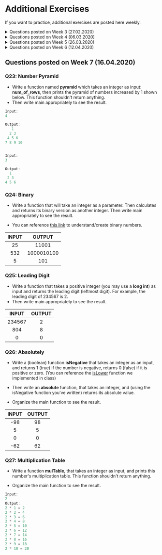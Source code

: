 # Additional Exercises

If you want to practice, additional exercises are posted here weekly. 

<details>
<summary>Questions posted on Week 3 (27.02.2020)</summary>

Solutions are [here](https://github.com/zeynepyirmibes/cmpe150-spring20/tree/master/Additional%20Exercises/Week%203%20Solutions)

### Q1 - Rectangle

Write a program that reads two integers as the side lengths of a rectangle. Output the perimeter and the area of the rectangle.

|  INPUT  |  OUTPUT |
|:-------:|:-------:|
| 3 5   | 16 15  |

<br>

### Q2 - Average

Write a program that reads three integers from the user. Output the average of these three numbers. (Hint: Type Casting)

|  INPUT  |  OUTPUT |
|:-------:|:-------:|
| 2 3 5   | 3.33  |

<br>

### Q3 - To Lowercase

Write a program that reads a character from the user. Convert this character into lowercase , and print. (Hint: Difference between lowercase and uppercase characters are always the same)

|  INPUT  |  OUTPUT |
|:-------:|:-------:|
| A   | a  |
| T   | t  |

<br>

### Q4 - Increment-Decrement

Write a program that reads two integers from the user. Output the incremented version of the first number, and the decremented version of the second number. (Hint: Use the increment/decrement operators) 

|  INPUT  |  OUTPUT |
|:-------:|:-------:|
| 2 3 | 3 2 |
| 1 7 | 2 6 |

<br>

### Q5 - Seconds

Write a program to convert a given integer (in seconds) to hours, minutes and seconds. 

|  INPUT  |  OUTPUT |
|:-------:|:-------:|
| 120 | 0 hours 2 minutes 0 seconds |
| 67 | 0 hours 1 minutes 7 seconds |
| 3685 | 1 hours 1 minutes 25 seconds |

</details>

<details>
<summary>Questions posted on Week 4 (06.03.2020)</summary>

* Solutions are [here](https://github.com/zeynepyirmibes/cmpe150-spring20/tree/master/Additional%20Exercises/Week%204%20Solutions)

### Q6 - Leap Year

Write a program that reads the year (as an integer) from the user, and prints if it is a leap year or not. (You can google leap year)

|  INPUT  |  OUTPUT |
|:-------:|:-------:|
| 2016   | it is a leap year  |
| 2017   | it is not a leap year  |

<br>

### Q7 - Calculator

Write a basic calculator program (+, -, \*, /). The program takes three inputs: float, char, float, then prints the result. 

|  INPUT  |  OUTPUT |
|:-------:|:-------:|
| 1 + 45  | 46.00   |
| 1 - 45  | -44.00  |
| 1 * 45  | 45.00   |
| 1 / 45  | 0.02    |

<br>

### Q8 - Largest

Write a program that takes three integers from the user, and finds the largest of three numbers.

|  INPUT  |  OUTPUT |
|:-------:|:-------:|
| 12 25 52  | The 3rd is the greatest of all.  |
| 45 5 32  | The 1st is the greatest of all.  |

<br>

### Q9 - Quadrant

Write a program that takes (X,Y) coordinates from the user, and determines in which quadrant the coordinate point lies.

|  INPUT  |  OUTPUT |
|:-------:|:-------:|
| 7 9  | 1st quadrant  |
| -5 -4  | 3rd quadrant  |

<br>

</details>

<details>
<summary>Questions posted on Week 5 (26.03.2020)</summary>

Solutions are [here](https://github.com/zeynepyirmibes/cmpe150-spring20/tree/master/Additional%20Exercises/Week%205%20Solutions)

### Q10 - Infinite Numbers

Allow the user to enter natural numbers (integers) as long as they want. If the user inputs a negative number, then stop taking inputs, and print their sum (as an integer) and average (as a float). 
NOTE: Do not take the negative number into your calculation.  

INPUT: <br>
1 <br>
9 <br>
8 <br>
5 <br>
7 <br>
-3

OUTPUT: <br>
Sum = 30
Average = 6.0

### Q11 - Factorial

Write a program that takes an integer from the user, and prints the factorial *(do not use any pre-defined C function, compute the factorial yourself)*. If the user has entered a negative number, print "Wrong input!". 

|  INPUT  |  OUTPUT |
|:-------:|:-------:|
| 5  | 120  |
| 2 |  2 |
| -3  | Wrong input!  |

### Q12 - Exponential

Write a program that takes 2 integers a and b, then prints the result of a^b (a\*a\*a...\*a\*a) using a for/while loop. 

|  INPUT  |  OUTPUT |
|:-------:|:-------:|
| 3 4  | 81  |
| 7 2 |  49 |

### Q13 - Divisors

Take a positive integer from the user. Print its divisors. If the user inputs a negative integer, print "Wrong input!". 

|  INPUT  |  OUTPUT |
|:-------:|:-------:|
| 56  | 1 2 4 7 8 14 28 56  |
| 12 |  1 2 3 4 6 12 |
| -3  | Wrong input!  |

### Q14 - The Perfect Number

A **perfect number** is a positive integer that is equal to the sum of its proper divisors. The smallest perfect number is 6, which is the sum of 1, 2, and 3.

Take an integer from the user, and tell if it's a perfect number or not. If the user inputs a negative integer, print "Wrong input!". 

|  INPUT  |  OUTPUT |
|:-------:|:-------:|
| 56  | Not a perfect number.  |
| 28 |  Perfect number!!! |
| 496 |  Perfect number!!! |
| -3  | Wrong input!  |

### Q15 - Prime Number

Take an integer from the user, and tell if it's a prime number or not. If the user inputs a negative integer, print "Wrong input!". 

|  INPUT  |  OUTPUT |
|:-------:|:-------:|
| 18  | Not a prime number.  |
| 13 |  Prime number!!! |
| -3  | Wrong input!  |

### Q16 - Fibonacci

Take an integer **n** from the user, and print the first **n** terms of Fibonacci series.

|  INPUT  |  OUTPUT |
|:-------:|:-------:|
| 5  | 0 1 1 2 3  |
| 10 |  0 1 1 2 3 5 8 13 21 34  |

### Q17 - Digits in a Number

##### Q17a: Number of Digits

Take an integer number from the user, and print the number of digits in it. 

|  INPUT  |  OUTPUT |
|:-------:|:-------:|
| 5  | 1  |
| 789  | 3  |
| 46416465 |  8  |

##### Q17b: Sum of Digits

Take an integer number from the user, and print the sum of the digits in it. 

|  INPUT  |  OUTPUT |
|:-------:|:-------:|
| 5  | 5 |
| 789  | 24  |
| 46416465 |  36  |

</details>

<details>
<summary>Questions posted on Week 6 (12.04.2020)</summary>

Solutions are [here](https://github.com/zeynepyirmibes/cmpe150-spring20/tree/master/Additional%20Exercises/Week%206%20Solutions)

### Q18: Half Diamond Star

Write a C program to print a half diamond star pattern using for loop.

INPUT: <br>
5
OUTPUT: <br>
```c
*
**
***
****
*****
****
***
**
*
```


### Q19: Hollow Triangle

Write a C program to print the given triangle number pattern using 0, 1.

INPUT: <br>
6
OUTPUT: <br>
```c
1
11
101
1001
10001
111111
```

### Q20: Valid Triangle

Write a C program that takes three sides of a triangle and check whether the triangle is valid or not. (Apply the rule (side1 + side2 > side3) to all sides)

|  INPUT  |  OUTPUT |
|:-------:|:-------:|
| 7 4 10  | Valid |
| 1 3 1  | Invalid  |

### Q21: 100 Characters

Take a maximum of 100 characters from the user. Stop taking inputs when the user enters dot (.), and print the number lowercase, uppercase letters, and the number of digits the user entered. Use break. (Take the characters with enter (newline) between them)

INPUT: <br>
a <br>
Y  <br>
6  <br>
8  <br>
T  <br>
W <br>
.  <br>
OUTPUT: <br>
Lowercase: 1 <br>
Uppercase: 3  <br>
Digit: 2  <br>

### Q22: Harmonic

Write a program in C to display the n terms of harmonic series and their sum.

|  INPUT  |  OUTPUT |
|:-------:|:-------:|
| 3  | 1/1 + 1/2 + 1/3 = 1.833333 |
| 5  | 1/1 + 1/2 + 1/3 + 1/4 + 1/5 = 2.283334  |

</details>

## Questions posted on Week 7 (16.04.2020)

### Q23: Number Pyramid

* Write a function named **pyramid** which takes an integer as input: **num_of_rows**, then prints the pyramid of numbers increased by 1 shown below. This function shouldn't return anything.
* Then write main appropriately to see the result.

```c
Input:
4

Output:
   1
  2 3
 4 5 6
7 8 9 10


Input:
3

Output:
  1
 2 3
4 5 6
```

### Q24: Binary

* Write a function that will take an integer as a parameter. Then calculates and returns its binary version as another integer. Then write main appropriately to see the result.

* You can reference [this link](https://www.mathsisfun.com/binary-number-system.html) to understand/create binary numbers.

|  INPUT  |  OUTPUT |
|:-------:|:-------:|
| 25 | 11001 |
| 532  | 1000010100  |
| 5  | 101  |

### Q25: Leading Digit

* Write a function that takes a positive integer (you may use a **long int**) as input and returns the leading digit (leftmost digit). For example, the leading digit of 234567 is 2.
* Then write main appropriately to see the result.

|  INPUT  |  OUTPUT |
|:-------:|:-------:|
| 234567 | 2 |
| 804  | 8  |
| 0  | 0  |

### Q26: Absolutely

* Write a (boolean) function **isNegative** that takes an integer as an input, and returns 1 (true) if the number is negative, returns 0 (false) if it is positive or zero. (You can reference the [isLower](https://github.com/zeynepyirmibes/cmpe150-spring20/blob/master/Week%207/Q5.c) function we implemented in class) 

* Then write an **absolute** function, that takes an integer, and (using the isNegative function you've written) returns its absolute value. 

* Organize the main function to see the result. 

|  INPUT  |  OUTPUT |
|:-------:|:-------:|
| -98 | 98 |
| 5 | 5  |
| 0  | 0  |
| -62  | 62  |

### Q27: Multiplication Table

* Write a function **mulTable**, that takes an integer as input, and prints this number's multiplication table. This function shouldn't return anything. 

* Organize the main function to see the result. 

```c
Input: 
2
Output:
2 * 1 = 2 
2 * 2 = 4 
2 * 3 = 6 
2 * 4 = 8 
2 * 5 = 10 
2 * 6 = 12 
2 * 7 = 14 
2 * 8 = 16 
2 * 9 = 18 
2 * 10 = 20
```
